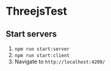 # ThreejsTest

## Start servers

1. `npm run start:server`
2. `npm run start:client`
3. Navigate to `http://localhost:4200/`
